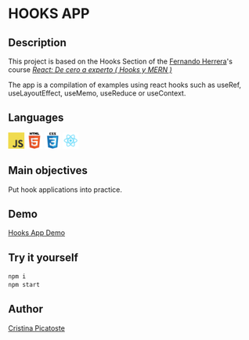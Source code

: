 # HOOKS APP

## Description

This project is based on the Hooks Section of the [Fernando Herrera](https://github.com/Klerith)'s course *[React: De cero a experto ( Hooks y MERN )](https://www.udemy.com/share/103dsUAEEYcVhaRXQJ/)*

The app is a compilation of examples using react hooks such as useRef, useLayoutEffect, useMemo, useReduce or useContext. 

## Languages

<code><img alt="Javascript" height="33" src="https://raw.githubusercontent.com/github/explore/80688e429a7d4ef2fca1e82350fe8e3517d3494d/topics/javascript/javascript.png"></code>
<code><img alt="Html" height="33" src="https://raw.githubusercontent.com/github/explore/80688e429a7d4ef2fca1e82350fe8e3517d3494d/topics/html/html.png"></code>
<code><img alt="Css" height="33" src="https://raw.githubusercontent.com/github/explore/80688e429a7d4ef2fca1e82350fe8e3517d3494d/topics/css/css.png"></code>
<code><img alt="React" height="33" src="https://raw.githubusercontent.com/github/explore/80688e429a7d4ef2fca1e82350fe8e3517d3494d/topics/react/react.png"></code>

## Main objectives

Put hook applications into practice.

## Demo

[Hooks App Demo](https://cristinapicatoste.github.io/hooks-exercices-app/)

## Try it yourself

```javascript
npm i
npm start
``` 

## Author

[Cristina Picatoste](https://github.com/cristinapicatoste)
